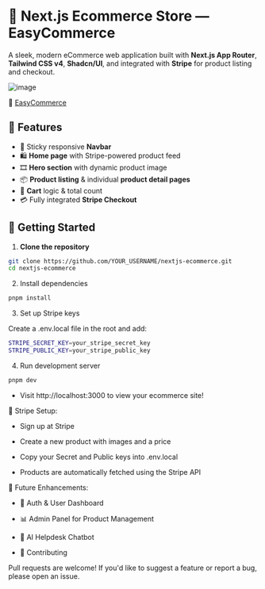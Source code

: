 # 🛒 Next.js Ecommerce Store — EasyCommerce

A sleek, modern eCommerce web application built with **Next.js App Router**, **Tailwind CSS v4**, **Shadcn/UI**, and integrated with **Stripe** for product listing and checkout.

![image](https://github.com/user-attachments/assets/d706320b-48d0-4606-a50e-06c71a0809ee)

🎥 [EasyCommerce](https://easy-commerce-three.vercel.app/)

## 🚀 Features

- 🧭 Sticky responsive **Navbar**
- 🛍️ **Home page** with Stripe-powered product feed
- 🎞️ **Hero section** with dynamic product image
- 📦 **Product listing** & individual **product detail pages**
- 🛒 **Cart** logic & total count
- 💳 Fully integrated **Stripe Checkout**

## 🔧 Getting Started

1. **Clone the repository**

```bash
git clone https://github.com/YOUR_USERNAME/nextjs-ecommerce.git
cd nextjs-ecommerce
```

2. Install dependencies

```bash
pnpm install
```
3. Set up Stripe keys

Create a .env.local file in the root and add:

```bash
STRIPE_SECRET_KEY=your_stripe_secret_key
STRIPE_PUBLIC_KEY=your_stripe_public_key
```
4. Run development server

```bash
pnpm dev
```
- Visit http://localhost:3000 to view your ecommerce site!

🧾 Stripe Setup:

- Sign up at Stripe

- Create a new product with images and a price

- Copy your Secret and Public keys into .env.local

- Products are automatically fetched using the Stripe API


🔮 Future Enhancements:

- 🔐 Auth & User Dashboard

- 📊 Admin Panel for Product Management

- 🧠 AI Helpdesk Chatbot

- 🤝 Contributing

Pull requests are welcome! If you'd like to suggest a feature or report a bug, please open an issue.



